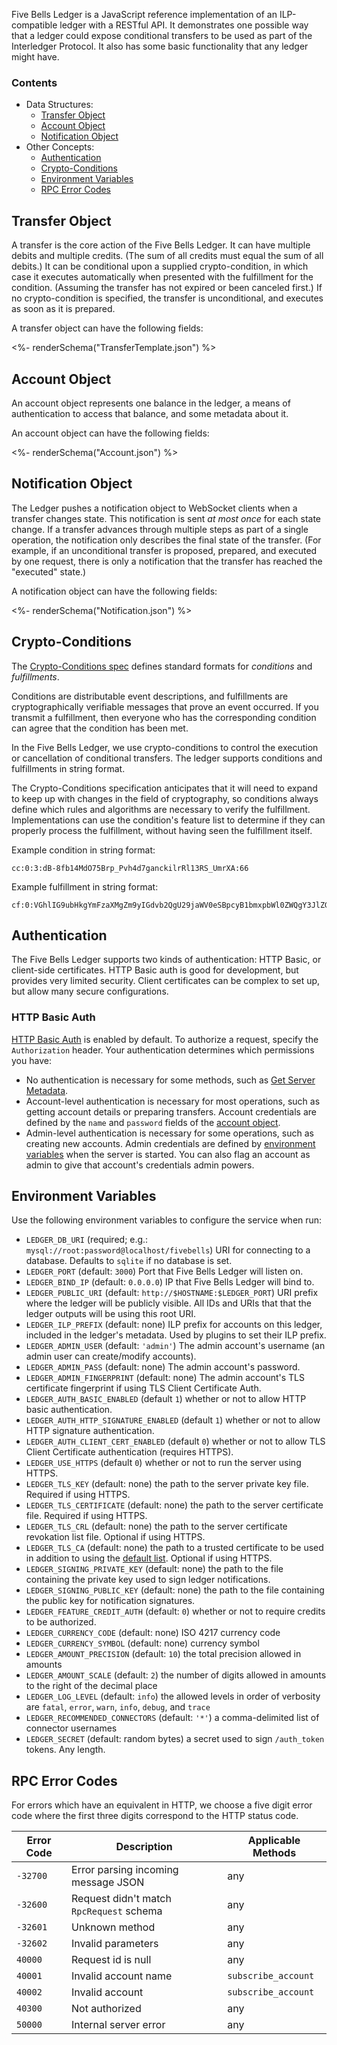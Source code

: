 <!-- this intro sourced from scripts/apidoc_intro.md.ejs: changes to the .md file directly will be lost! -->

Five Bells Ledger is a JavaScript reference implementation of an ILP-compatible ledger with a RESTful API. It demonstrates one possible way that a ledger could expose conditional transfers to be used as part of the Interledger Protocol. It also has some basic functionality that any ledger might have.

### Contents

* Data Structures:
    * [Transfer Object](#transfer_object)
    * [Account Object](#account_object)
    * [Notification Object](#notification_object)
* Other Concepts:
    * [Authentication](#authentication)
    * [Crypto-Conditions](#cryptoconditions)
    * [Environment Variables](#environment_variables)
    * [RPC Error Codes](#rpc_error_codes)



## Transfer Object
<a id='transfer_object'></a>

A transfer is the core action of the Five Bells Ledger. It can have multiple debits and multiple credits. (The sum of all credits must equal the sum of all debits.) It can be conditional upon a supplied crypto-condition, in which case it executes automatically when presented with the fulfillment for the condition. (Assuming the transfer has not expired or been canceled first.) If no crypto-condition is specified, the transfer is unconditional, and executes as soon as it is prepared.

A transfer object can have the following fields:

<!-- This table sourced from the five-bells-shared TransferTemplate.json schema. -->
<%- renderSchema("TransferTemplate.json") %>


## Account Object
<a id='account_object'></a>

An account object represents one balance in the ledger, a means of authentication to access that balance, and some metadata about it.

An account object can have the following fields:

<!-- This table sourced from the five-bells-shared Account.json schema. -->
<%- renderSchema("Account.json") %>


## Notification Object
<a id='notification_object'></a>

The Ledger pushes a notification object to WebSocket clients when a transfer changes state. This notification is sent _at most once_ for each state change. If a transfer advances through multiple steps as part of a single operation, the notification only describes the final state of the transfer. (For example, if an unconditional transfer is proposed, prepared, and executed by one request, there is only a notification that the transfer has reached the "executed" state.)

A notification object can have the following fields:

<!-- This table sourced from the five-bells-shared Notification.json schema. -->
<%- renderSchema("Notification.json") %>


## Crypto-Conditions
<a id='cryptoconditions'></a>

The [Crypto-Conditions spec](https://github.com/interledger/rfcs/tree/master/0002-crypto-conditions) defines standard formats for _conditions_ and _fulfillments_.

Conditions are distributable event descriptions, and fulfillments are cryptographically verifiable messages that prove an event occurred. If you transmit a fulfillment, then everyone who has the corresponding condition can agree that the condition has been met.

In the Five Bells Ledger, we use crypto-conditions to control the execution or cancellation of conditional transfers. The ledger supports conditions and fulfillments in string format.

The Crypto-Conditions specification anticipates that it will need to expand to keep up with changes in the field of cryptography, so conditions always define which rules and algorithms are necessary to verify the fulfillment. Implementations can use the condition's feature list to determine if they can properly process the fulfillment, without having seen the fulfillment itself.

Example condition in string format:

    cc:0:3:dB-8fb14MdO75Brp_Pvh4d7ganckilrRl13RS_UmrXA:66

Example fulfillment in string format:

    cf:0:VGhlIG9ubHkgYmFzaXMgZm9yIGdvb2QgU29jaWV0eSBpcyB1bmxpbWl0ZWQgY3JlZGl0LuKAlE9zY2FyIFdpbGRl


## Authentication
<a id='authentication'></a>

The Five Bells Ledger supports two kinds of authentication: HTTP Basic, or client-side certificates. HTTP Basic auth is good for development, but provides very limited security. Client certificates can be complex to set up, but allow many secure configurations.

### HTTP Basic Auth

[HTTP Basic Auth](https://tools.ietf.org/html/rfc2617) is enabled by default. To authorize a request, specify the `Authorization` header. Your authentication determines which permissions you have:

* No authentication is necessary for some methods, such as [Get Server Metadata](#api-Metadata_Methods-GetMetadata).
* Account-level authentication is necessary for most operations, such as getting account details or preparing transfers. Account credentials are defined by the `name` and `password` fields of the [account object](#account_object).
* Admin-level authentication is necessary for some operations, such as creating new accounts. Admin credentials are defined by [environment variables](#environment_variables) when the server is started. You can also flag an account as admin to give that account's credentials admin powers.


## Environment Variables
<a id='environment_variables'></a>

Use the following environment variables to configure the service when run:

* `LEDGER_DB_URI` (required; e.g.: `mysql://root:password@localhost/fivebells`) URI for connecting to a database. Defaults to `sqlite` if no database is set.
* `LEDGER_PORT` (default: `3000`) Port that Five Bells Ledger will listen on.
* `LEDGER_BIND_IP` (default: `0.0.0.0`) IP that Five Bells Ledger will bind to.
* `LEDGER_PUBLIC_URI` (default: `http://$HOSTNAME:$LEDGER_PORT`) URI prefix where the ledger will be publicly visible. All IDs and URIs that that the ledger outputs will be using this root URI.
* `LEDGER_ILP_PREFIX` (default: none) ILP prefix for accounts on this ledger, included in the ledger's metadata. Used by plugins to set their ILP prefix.
* `LEDGER_ADMIN_USER` (default: `'admin'`) The admin account's username (an admin user can create/modify accounts).
* `LEDGER_ADMIN_PASS` (default: none) The admin account's password.
* `LEDGER_ADMIN_FINGERPRINT` (default: none) The admin account's TLS certificate fingerprint if using TLS Client Certificate Auth.
* `LEDGER_AUTH_BASIC_ENABLED` (default `1`) whether or not to allow HTTP basic authentication.
* `LEDGER_AUTH_HTTP_SIGNATURE_ENABLED` (default `1`) whether or not to allow HTTP signature authentication.
* `LEDGER_AUTH_CLIENT_CERT_ENABLED` (default `0`) whether or not to allow TLS Client Certificate authentication (requires HTTPS).
* `LEDGER_USE_HTTPS` (default `0`) whether or not to run the server using HTTPS.
* `LEDGER_TLS_KEY` (default: none) the path to the server private key file. Required if using HTTPS.
* `LEDGER_TLS_CERTIFICATE` (default: none) the path to the server certificate file. Required if using HTTPS.
* `LEDGER_TLS_CRL` (default: none) the path to the server certificate revokation list file. Optional if using HTTPS.
* `LEDGER_TLS_CA` (default: none) the path to a trusted certificate to be used in addition to using the [default list](https://github.com/nodejs/node/blob/v4.3.0/src/node_root_certs.h). Optional if using HTTPS.
* `LEDGER_SIGNING_PRIVATE_KEY` (default: none) the path to the file containing the private key used to sign ledger notifications.
* `LEDGER_SIGNING_PUBLIC_KEY` (default: none) the path to the file containing the public key for notification signatures.
* `LEDGER_FEATURE_CREDIT_AUTH` (default: `0`) whether or not to require credits to be authorized.
* `LEDGER_CURRENCY_CODE` (default: none) ISO 4217 currency code
* `LEDGER_CURRENCY_SYMBOL` (default: none) currency symbol
* `LEDGER_AMOUNT_PRECISION` (default: `10`) the total precision allowed in amounts
* `LEDGER_AMOUNT_SCALE` (default: `2`) the number of digits allowed in amounts to the right of the decimal place
* `LEDGER_LOG_LEVEL` (default: `info`) the allowed levels in order of verbosity are `fatal`, `error`, `warn`, `info`, `debug`, and `trace`
* `LEDGER_RECOMMENDED_CONNECTORS` (default: `'*'`) a comma-delimited list of connector usernames
* `LEDGER_SECRET` (default: random bytes) a secret used to sign `/auth_token` tokens. Any length.

## RPC Error Codes
<a id='rpc_error_codes'></a>

For errors which have an equivalent in HTTP, we choose a five digit error code where the first three digits correspond to the HTTP status code.

| Error Code | Description | Applicable Methods |
| ---------- | ----------- | ------------------ |
| `-32700` | Error parsing incoming message JSON | any |
| `-32600` | Request didn't match `RpcRequest` schema | any |
| `-32601` | Unknown method | any |
| `-32602` | Invalid parameters | any |
| `40000` | Request id is null | any |
| `40001` | Invalid account name | `subscribe_account` |
| `40002` | Invalid account | `subscribe_account` |
| `40300` | Not authorized | any |
| `50000` | Internal server error | any |
